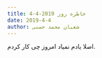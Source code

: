 ```yaml
---
title: خاطره روز 2019-4-4
date: 2019-4-4
author: شعبان محمد حسنی
---
```


اصلا یادم نمیاد امروز چی کار کردم.